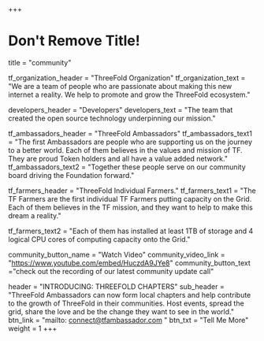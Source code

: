 +++
# Don't Remove Title!

title = "community"

tf_organization_header = "ThreeFold Organization"
tf_organization_text = "We are a team of people who are passionate about making this new internet a reality. We help to promote and grow the ThreeFold ecosystem."

developers_header = "Developers"
developers_text = "The team that created the open source technology underpinning our mission."

tf_ambassadors_header = "ThreeFold Ambassadors"
tf_ambassadors_text1 = "The first Ambassadors are people who are supporting us on the journey to a better world. Each of them believes in the values and mission of TF. They are proud Token holders and all have a value added network."
tf_ambassadors_text2 = "Together these people serve on our community board driving the Foundation forward."

tf_farmers_header = "ThreeFold Individual Farmers."
tf_farmers_text1 = "The TF Farmers are the first individual TF Farmers putting capacity on the Grid. Each of them believes in the TF mission, and they want to help to make this dream a reality."

tf_farmers_text2 = "Each of them has installed at least 1TB of storage and 4 logical CPU cores of computing capacity onto the Grid."

community_button_name = "Watch Video"
community_video_link = "https://www.youtube.com/embed/HuczdA9JYe8"
community_button_text ="check out the recording of our latest community update call"

header = "INTRODUCING: THREEFOLD CHAPTERS"
sub_header = "ThreeFold Ambassadors can now form local chapters and help contribute to the growth of ThreeFold in their communities. Host events, spread the grid, share the love and be the change they want to see in the world."
btn_link = "mailto: connect@tfambassador.com "
btn_txt = "Tell Me More"
weight = 1
+++
